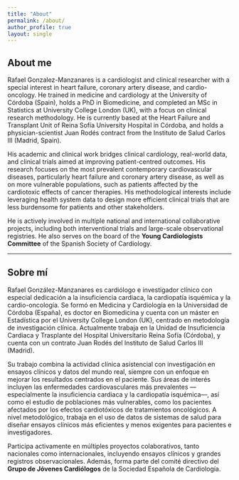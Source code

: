 ```yaml
---
title: "About"
permalink: /about/
author_profile: true
layout: single
---
```


## About me

Rafael Gonzalez-Manzanares is a cardiologist and clinical researcher with a special interest in heart failure, coronary artery disease, and cardio-oncology. He trained in medicine and cardiology at the University of Córdoba (Spain), holds a PhD in Biomedicine, and completed an MSc in Statistics at University College London (UK), with a focus on clinical research methodology. He is currently based at the Heart Failure and Transplant Unit of Reina Sofía University Hospital in Córdoba, and holds a physician-scientist Juan Rodés contract from the Instituto de Salud Carlos III (Madrid, Spain).

His academic and clinical work bridges clinical cardiology, real-world data, and clinical trials aimed at improving patient-centred outcomes. His research focuses on the most prevalent contemporary cardiovascular diseases, particularly heart failure and coronary artery disease, as well as on more vulnerable populations, such as patients affected by the cardiotoxic effects of cancer therapies. His methodological interests include leveraging health system data to design more efficient clinical trials that are less burdensome for patients and other stakeholders.

He is actively involved in multiple national and international collaborative projects, including both interventional trials and large-scale observational registries. He also serves on the board of the **Young Cardiologists Committee** of the Spanish Society of Cardiology.

---

## Sobre mí

Rafael González-Manzanares es cardiólogo e investigador clínico con especial dedicación a la insuficiencia cardiaca, la cardiopatía isquémica y la cardio-oncología. Se formó en Medicina y Cardiología en la Universidad de Córdoba (España), es doctor en Biomedicina y cuenta con un máster en Estadística por el University College London (UK), centrado en metodología de investigación clínica. Actualmente trabaja en la Unidad de Insuficiencia Cardiaca y Trasplante del Hospital Universitario Reina Sofía (Córdoba), y cuenta con un contrato Juan Rodés del Instituto de Salud Carlos III (Madrid).

Su trabajo combina la actividad clínica asistencial con investigación en ensayos clínicos y datos del mundo real, siempre con un enfoque en mejorar los resultados centrados en el paciente. Sus áreas de interés incluyen las enfermedades cardiovasculares más prevalentes —especialmente la insuficiencia cardiaca y la cardiopatía isquémica—, así como el estudio de poblaciones más vulnerables, como los pacientes afectados por los efectos cardiotóxicos de tratamientos oncológicos. A nivel metodológico, trabaja en el uso de datos de sistemas de salud para diseñar ensayos clínicos más eficientes y menos exigentes para pacientes e investigadores.

Participa activamente en múltiples proyectos colaborativos, tanto nacionales como internacionales, incluyendo ensayos clínicos y grandes registros observacionales. Además, forma parte del comité directivo del **Grupo de Jóvenes Cardiólogos** de la Sociedad Española de Cardiología.
